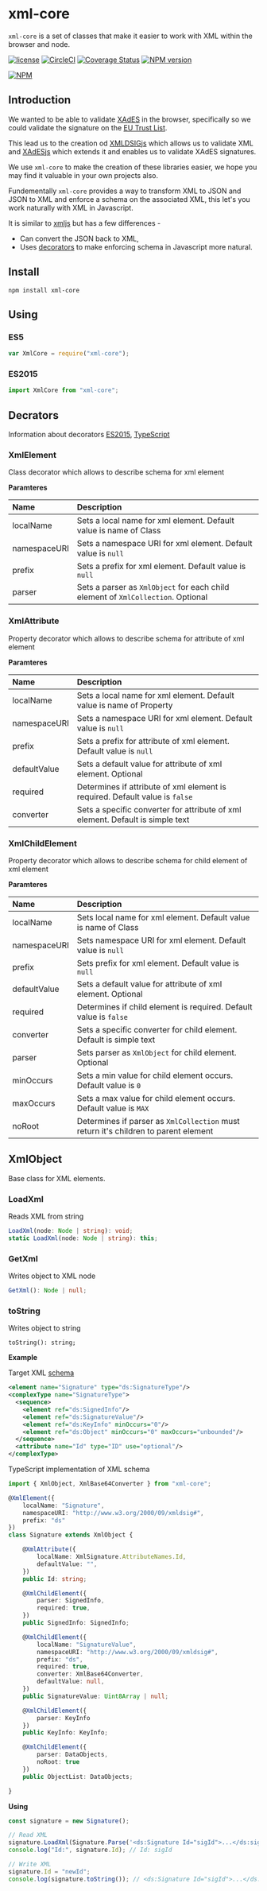 
# xml-core

`xml-core` is a set of classes that make it easier to work with XML within the browser and node.

[![license](https://img.shields.io/badge/license-MIT-green.svg?style=flat)](https://raw.githubusercontent.com/PeculiarVentures/xml-core/master/LICENSE) [![CircleCI](https://circleci.com/gh/PeculiarVentures/xml-core.svg?style=svg)](https://circleci.com/gh/PeculiarVentures/xml-core)
[![Coverage Status](https://coveralls.io/repos/github/PeculiarVentures/xml-core/badge.svg?branch=master)](https://coveralls.io/github/PeculiarVentures/xml-core?branch=master)
[![NPM version](https://badge.fury.io/js/xml-core.png)](http://badge.fury.io/js/xml-core)

[![NPM](https://nodei.co/npm-dl/xml-core.png?months=2&height=2)](https://nodei.co/npm/xml-core/)


## Introduction

We wanted to be able to validate [XAdES](https://en.wikipedia.org/wiki/XAdES) in the browser, specifically so we could validate the signature on the [EU Trust List](https://github.com/PeculiarVentures/tl-create).


This lead us to the creation od [XMLDSIGjs](https://github.com/PeculiarVentures/xmldsigjs) which allows us to validate XML and [XAdESjs](https://github.com/PeculiarVentures/xadesjs) which extends it and enables us to validate XAdES signatures.

We use `xml-core` to make the creation of these libraries easier, we hope you may find it valuable in your own projects also. 

Fundementally `xml-core` provides a way to transform XML to JSON and JSON to XML and enforce a schema on the associated XML, this let's you work naturally with XML in Javascript.

It is similar to [xmljs](https://www.npmjs.com/package/xmljs) but has a few differences -
- Can convert the JSON back to XML,
- Uses [decorators](https://medium.com/google-developers/exploring-es7-decorators-76ecb65fb841#.61eut6wa9) to make enforcing schema in Javascript more natural. 

## Install

```
npm install xml-core
```

## Using

### ES5

```javascript
var XmlCore = require("xml-core");
```

### ES2015

```javascript
import XmlCore from "xml-core";
```

## Decrators

Information about decorators [ES2015](https://medium.com/google-developers/exploring-es7-decorators-76ecb65fb841#.qnl62mocp), [TypeScript](https://www.typescriptlang.org/docs/handbook/decorators.html)

### XmlElement

Class decorator which allows to describe schema for xml element

__Paramteres__

| Name | Description |
|:----------------|:--------------------------------------------------------------------------------| 
| localName       | Sets a local name for xml element. Default value is name of Class               |
| namespaceURI    | Sets a namespace URI for xml element. Default value is `null`                   |
| prefix          | Sets a prefix for xml element. Default value is `null`                          |
| parser          | Sets a parser as `XmlObject` for each child element of `XmlCollection`. Optional|

### XmlAttribute

Property decorator which allows to describe schema for attribute of xml element

__Paramteres__

| Name | Description |
|:----------------|:--------------------------------------------------------------------------------| 
| localName       | Sets a local name for xml element. Default value is name of Property            |
| namespaceURI    | Sets a namespace URI for xml element. Default value is `null`                   |
| prefix          | Sets a prefix for attribute of xml element. Default value is `null`             |
| defaultValue    | Sets a default value for attribute of xml element. Optional                     |
| required        | Determines if attribute of xml element is required. Default value is `false`    |
| converter       | Sets a specific converter for attribute of xml element. Default is simple text  |


### XmlChildElement

Property decorator which allows to describe schema for child element of xml element

__Paramteres__

| Name | Description |
|:----------------|:--------------------------------------------------------------------------------| 
| localName       | Sets local name for xml element. Default value is name of Class                 |
| namespaceURI    | Sets namespace URI for xml element. Default value is `null`                     |
| prefix          | Sets prefix for xml element. Default value is `null`                            |
| defaultValue    | Sets a default value for attribute of xml element. Optional                     |
| required        | Determines if child element is required. Default value is `false`               |
| converter       | Sets a specific converter for child element. Default is simple text             |
| parser          | Sets parser as `XmlObject` for child element. Optional                          |
| minOccurs       | Sets a min value for child element occurs. Default value is `0`                 |
| maxOccurs       | Sets a max value for child element occurs. Default value is `MAX`               |
| noRoot          | Determines if parser as `XmlCollection` must return it's children to parent element |

## XmlObject

Base class for XML elements.

### LoadXml

Reads XML from string

```typescript
LoadXml(node: Node | string): void;
static LoadXml(node: Node | string): this;
```

### GetXml

Writes object to XML node

```typescript
GetXml(): Node | null;
```

### toString

Writes object to string

```
toString(): string;
```

__Example__

Target XML [schema]()

```xml
<element name="Signature" type="ds:SignatureType"/>
<complexType name="SignatureType">
  <sequence>
    <element ref="ds:SignedInfo"/>
    <element ref="ds:SignatureValue"/>
    <element ref="ds:KeyInfo" minOccurs="0"/>
    <element ref="ds:Object" minOccurs="0" maxOccurs="unbounded"/>
  </sequence>
  <attribute name="Id" type="ID" use="optional"/>
</complexType>
```

TypeScript implementation of XML schema

```typescript
import { XmlObject, XmlBase64Converter } from "xml-core";

@XmlElement({
    localName: "Signature",
    namespaceURI: "http://www.w3.org/2000/09/xmldsig#",
    prefix: "ds"
})
class Signature extends XmlObject {

    @XmlAttribute({
        localName: XmlSignature.AttributeNames.Id,
        defaultValue: "",
    })
    public Id: string;

    @XmlChildElement({
        parser: SignedInfo,
        required: true,
    })
    public SignedInfo: SignedInfo;

    @XmlChildElement({
        localName: "SignatureValue",
        namespaceURI: "http://www.w3.org/2000/09/xmldsig#",
        prefix: "ds",
        required: true,
        converter: XmlBase64Converter,
        defaultValue: null,
    })
    public SignatureValue: Uint8Array | null;

    @XmlChildElement({
        parser: KeyInfo
    })
    public KeyInfo: KeyInfo;

    @XmlChildElement({
        parser: DataObjects,
        noRoot: true
    })
    public ObjectList: DataObjects;

}
```

__Using__

```typescript
const signature = new Signature();

// Read XML
signature.LoadXml(Signature.Parse('<ds:Signature Id="sigId">...</ds:signature>'));
console.log("Id:", signature.Id); // Id: sigId

// Write XML
signature.Id = "newId";
console.log(signature.toString()); // <ds:Signature Id="sigId">...</ds:signature>
```

